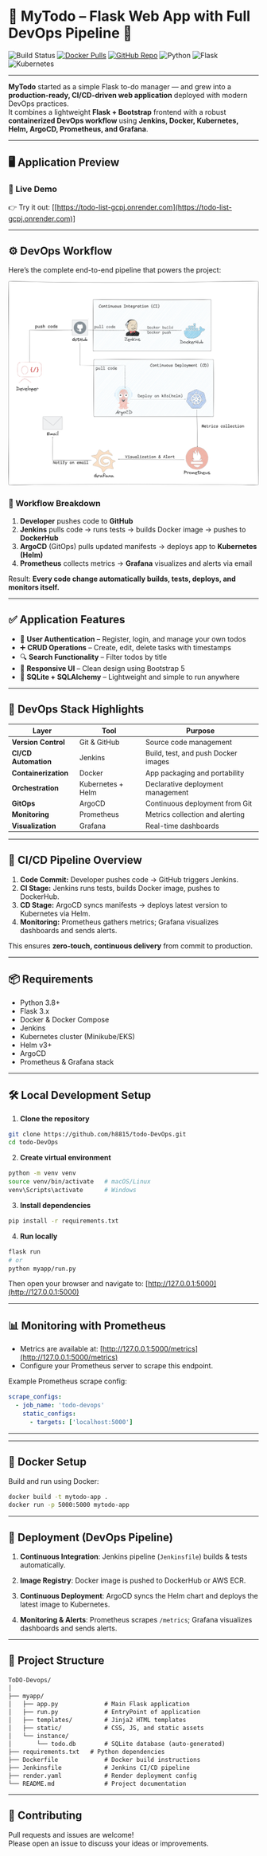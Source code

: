 # 🧩 MyTodo – Flask Web App with Full DevOps Pipeline 🚀

![Build Status](https://img.shields.io/badge/Jenkins-Build%20Passing-brightgreen?logo=jenkins&logoColor=white)
[![Docker Pulls](https://img.shields.io/docker/pulls/h8815/todowebapp?logo=docker)](https://hub.docker.com/r/h8815/todowebapp)
[![GitHub Repo](https://img.shields.io/badge/GitHub-h8815%2Ftodo--DevOps-blue?logo=github)](https://github.com/h8815/todo-DevOps)
![Python](https://img.shields.io/badge/Python-3.8%2B-blue?logo=python)
![Flask](https://img.shields.io/badge/Flask-3.x-lightgrey?logo=flask)
![Kubernetes](https://img.shields.io/badge/Deployed%20on-Kubernetes-blue?logo=kubernetes)


---

**MyTodo** started as a simple Flask to-do manager — and grew into a **production-ready, CI/CD-driven web application** deployed with modern DevOps practices.  
It combines a lightweight **Flask + Bootstrap** frontend with a robust **containerized DevOps workflow** using **Jenkins, Docker, Kubernetes, Helm, ArgoCD, Prometheus, and Grafana**.

---

## 🖥️ Application Preview

### 🚀 Live Demo
👉 Try it out: [[https://todo-list-gcpj.onrender.com](https://todo-list-gcpj.onrender.com)]

---

## ⚙️ DevOps Workflow

Here’s the complete end-to-end pipeline that powers the project:

![Workflow](assets/workflow-2.jpg)

### 🔧 Workflow Breakdown
1. **Developer** pushes code to **GitHub**
2. **Jenkins** pulls code → runs tests → builds Docker image → pushes to **DockerHub**
3. **ArgoCD** (GitOps) pulls updated manifests → deploys app to **Kubernetes (Helm)**
4. **Prometheus** collects metrics → **Grafana** visualizes and alerts via email  
   
Result: **Every code change automatically builds, tests, deploys, and monitors itself.**

---

## ✅ Application Features
- 🔐 **User Authentication** – Register, login, and manage your own todos
- ➕ **CRUD Operations** – Create, edit, delete tasks with timestamps
- 🔍 **Search Functionality** – Filter todos by title
- 📱 **Responsive UI** – Clean design using Bootstrap 5
- 💾 **SQLite + SQLAlchemy** – Lightweight and simple to run anywhere

---

## 🧰 DevOps Stack Highlights

| Layer | Tool | Purpose |
|-------|------|----------|
| **Version Control** | Git & GitHub | Source code management |
| **CI/CD Automation** | Jenkins | Build, test, and push Docker images |
| **Containerization** | Docker | App packaging and portability |
| **Orchestration** | Kubernetes + Helm | Declarative deployment management |
| **GitOps** | ArgoCD | Continuous deployment from Git |
| **Monitoring** | Prometheus | Metrics collection and alerting |
| **Visualization** | Grafana | Real-time dashboards |


---

## 🧪 CI/CD Pipeline Overview

1. **Code Commit:** Developer pushes code → GitHub triggers Jenkins.
2. **CI Stage:** Jenkins runs tests, builds Docker image, pushes to DockerHub.
3. **CD Stage:** ArgoCD syncs manifests → deploys latest version to Kubernetes via Helm.
4. **Monitoring:** Prometheus gathers metrics; Grafana visualizes dashboards and sends alerts.

This ensures **zero-touch, continuous delivery** from commit to production.

---

## 📦 Requirements

- Python 3.8+
- Flask 3.x
- Docker & Docker Compose
- Jenkins
- Kubernetes cluster (Minikube/EKS)
- Helm v3+
- ArgoCD
- Prometheus & Grafana stack

---

## 🛠️ Local Development Setup

1. **Clone the repository**
```bash
git clone https://github.com/h8815/todo-DevOps.git
cd todo-DevOps
```
2. **Create virtual environment**

```bash 
python -m venv venv
source venv/bin/activate   # macOS/Linux
venv\Scripts\activate      # Windows
```
3. **Install dependencies**
```bash
pip install -r requirements.txt
```
4. **Run locally**
```bash
flask run
# or
python myapp/run.py
```
Then open your browser and navigate to:
[http://127.0.0.1:5000](http://127.0.0.1:5000)

---

## 📊 Monitoring with Prometheus

- Metrics are available at: [http://127.0.0.1:5000/metrics](http://127.0.0.1:5000/metrics)
- Configure your Prometheus server to scrape this endpoint.

Example Prometheus scrape config:
```yaml
scrape_configs:
  - job_name: 'todo-devops'
    static_configs:
      - targets: ['localhost:5000']
```

---

---

## 🐳 Docker Setup

Build and run using Docker:
```bash
docker build -t mytodo-app .
docker run -p 5000:5000 mytodo-app
```

---

## 🚀 Deployment (DevOps Pipeline)

1. **Continuous Integration**: Jenkins pipeline (`Jenkinsfile`) builds & tests automatically.

2. **Image Registry**: Docker image is pushed to DockerHub or AWS ECR.

3. **Continuous Deployment**: ArgoCD syncs the Helm chart and deploys the latest image to Kubernetes.

4. **Monitoring & Alerts**: Prometheus scrapes `/metrics`; Grafana visualizes dashboards and sends alerts.

---

## 📁 Project Structure

```
ToDO-Devops/
│
├── myapp/
│   ├── app.py             # Main Flask application
│   ├── run.py             # EntryPoint of application
│   ├── templates/         # Jinja2 HTML templates
│   ├── static/            # CSS, JS, and static assets
│   └── instance/
│       └── todo.db        # SQLite database (auto-generated)
├── requirements.txt   # Python dependencies
├── Dockerfile             # Docker build instructions
├── Jenkinsfile            # Jenkins CI/CD pipeline
├── render.yaml            # Render deployment config
└── README.md              # Project documentation
```
---

## 🙌 Contributing

Pull requests and issues are welcome!  
Please open an issue to discuss your ideas or improvements.